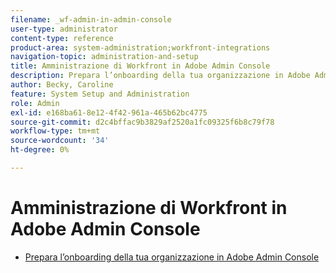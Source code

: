```yaml
---
filename: _wf-admin-in-admin-console
user-type: administrator
content-type: reference
product-area: system-administration;workfront-integrations
navigation-topic: administration-and-setup
title: Amministrazione di Workfront in Adobe Admin Console
description: Prepara l’onboarding della tua organizzazione in Adobe Admin Console
author: Becky, Caroline
feature: System Setup and Administration
role: Admin
exl-id: e168ba61-8e12-4f42-961a-465b62bc4775
source-git-commit: d2c4bffac9b3829af2520a1fc09325f6b8c79f78
workflow-type: tm+mt
source-wordcount: '34'
ht-degree: 0%

---
```


# Amministrazione di Workfront in Adobe Admin Console

* [Prepara l’onboarding della tua organizzazione in Adobe Admin Console](../../administration-and-setup/adobe-admin-console/prep-for-admin-console.md)
